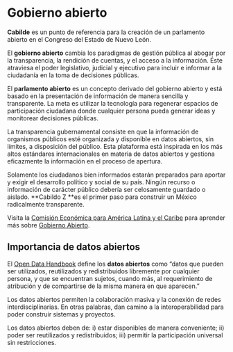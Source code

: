 # Gobierno abierto

**Cabilde** es un punto de referencia para la creación de un parlamento abierto en el Congreso del Estado de Nuevo León. 

El **gobierno abierto** cambia los paradigmas de gestión pública al abogar por la transparencia, la rendición de cuentas, y el acceso a la información. Éste atraviesa el poder legislativo, judicial y ejecutivo para incluir e informar a la ciudadanía en la toma de decisiones públicas. 

El **parlamento abierto** es un concepto derivado del gobierno abierto y está basado en la presentación de información de manera sencilla y transparente. La meta es utilizar la tecnología para regenerar espacios de participación ciudadana donde cualquier persona pueda generar ideas y monitorear decisiones públicas.

La transparencia gubernamental consiste en que la información de organismos públicos esté organizada y disponible en datos abiertos, sin límites, a disposición del público. Esta plataforma está inspirada en los más altos estándares internacionales en materia de datos abiertos y gestiona eficazmente la información en el proceso de apertura. 

Solamente los ciudadanos bien informados estarán preparados para aportar y exigir el desarrollo político y social de su país. Ningún recurso o información de carácter público debería ser celosamente guardado o aislado. **Cabildo Z **es el primer paso para construir un México radicalmente transparente.

Visita la [Comisión Económica para América Latina y el Caribe](https://biblioguias.cepal.org/EstadoAbierto/Inicio) para aprender más sobre [Gobierno Abierto](https://biblioguias.cepal.org/EstadoAbierto/concepto).

## Importancia de datos abiertos

El [Open Data Handbook](https://opendatahandbook.org/guide/es/what-is-open-data/) define los **datos abiertos** como “datos que pueden ser utilizados, reutilizados y redistribuidos libremente por cualquier persona, y que se encuentran sujetos, cuando más, al requerimiento de atribución y de compartirse de la misma manera en que aparecen.”

Los datos abiertos permiten la colaboración masiva y la conexión de redes interdisciplinarias. En otras palabras, dan camino a la interoperabilidad para poder construir sistemas y proyectos. 

Los datos abiertos deben de: i) estar disponibles de manera conveniente; ii) poder ser reutilizados y redistribuidos; iii) permitir la participación universal sin restricciones.
